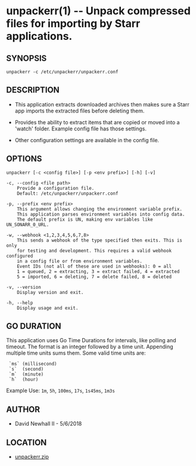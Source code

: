 unpackerr(1) -- Unpack compressed files for importing by Starr applications.
===

SYNOPSIS
---

`unpackerr -c /etc/unpackerr/unpackerr.conf`

DESCRIPTION
---
*   This application extracts downloaded archives then makes sure
    a Starr app imports the extracted files before deleting them.

*   Provides the ability to extract items that are copied or moved 
    into a 'watch' folder. Example config file has those settings.

*   Other configuration settings are available in the config file.

OPTIONS
---
`unpackerr [-c <config file>] [-p <env prefix>] [-h] [-v]`

    -c, --config <file path>
        Provide a configuration file.
        Default: /etc/unpackerr/unpackerr.conf

    -p, --prefix <env prefix>
        This argument allows changing the environment variable prefix.
        This application parses environment variables into config data.
        The default prefix is UN, making env variables like UN_SONARR_0_URL.

    -w, --webhook <1,2,3,4,5,6,7,8>
        This sends a webhook of the type specified then exits. This is only
        for testing and development. This requires a valid webhook configured
        in a config file or from environment variables.
        Event IDs (not all of these are used in webhooks): 0 = all
        1 = queued, 2 = extracting, 3 = extract failed, 4 = extracted
        5 = imported, 6 = deleting, 7 = delete failed, 8 = deleted

    -v, --version
        Display version and exit.

    -h, --help
        Display usage and exit.


GO DURATION
---
This application uses Go Time Durations for intervals, like polling and timeout.
The format is an integer followed by a time unit. 
Appending multiple time units sums them. 
Some valid time units are:

     `ms` (millisecond)
     `s`  (second)
     `m`  (minute)
     `h`  (hour)

Example Use: `1m`, `5h`, `100ms`, `17s`, `1s45ms`, `1m3s`

AUTHOR
---
*   David Newhall II - 5/6/2018

LOCATION
---
*   [unpackerr.zip](https://unpackerr.zip)
